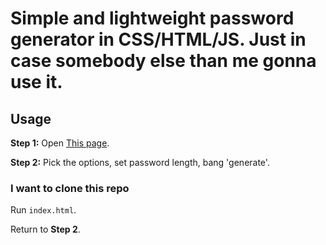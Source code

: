 # Simple and lightweight password generator in CSS/HTML/JS. Just in case somebody else than me gonna use it.
## Usage
__Step 1:__ Open [This page](https://bckr75.github.io/passgen/).

__Step 2:__ Pick the options, set password length, bang 'generate'.
### I want to clone this repo
Run `index.html`.

Return to __Step 2__.
